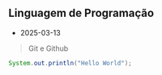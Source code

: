 ## Linguagem de Programação 

- 2025-03-13
> Git e Github

```java
System.out.println("Hello World");
```
